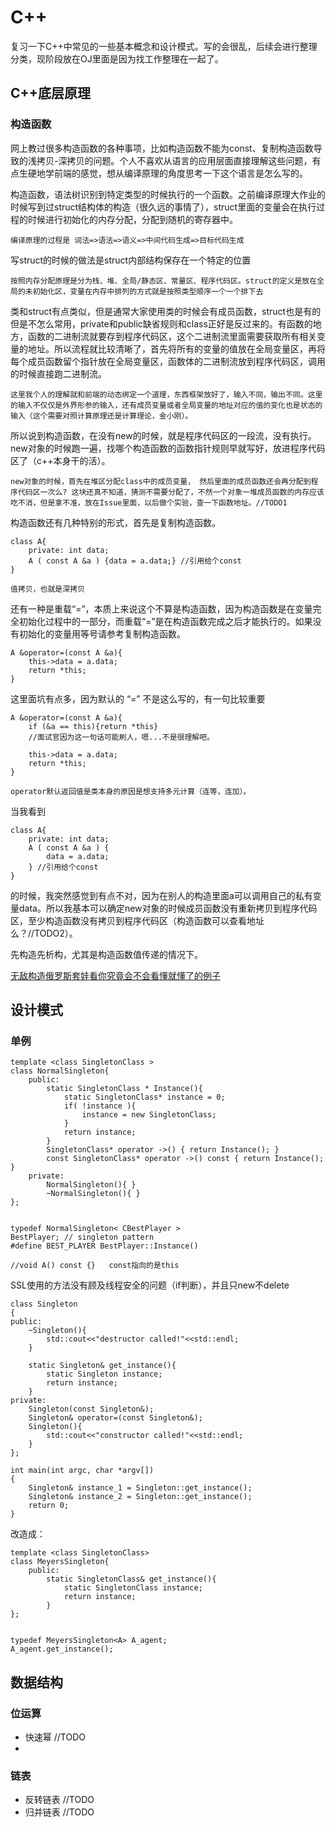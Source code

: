 # C++
复习一下C++中常见的一些基本概念和设计模式。写的会很乱，后续会进行整理分类，现阶段放在OJ里面是因为找工作整理在一起了。

## C++底层原理

### 构造函数

网上教过很多构造函数的各种事项，比如构造函数不能为const、复制构造函数导致的浅拷贝-深拷贝的问题。个人不喜欢从语言的应用层面直接理解这些问题，有点生硬地学前端的感觉，想从编译原理的角度思考一下这个语言是怎么写的。

构造函数，语法树识别到特定类型的时候执行的一个函数。之前编译原理大作业的时候写到过struct结构体的构造（很久远的事情了），struct里面的变量会在执行过程的时候进行初始化的内存分配，分配到随机的寄存器中。

    编译原理的过程是 词法=>语法=>语义=>中间代码生成=>目标代码生成

写struct的时候的做法是struct内部结构保存在一个特定的位置
    
    按照内存分配原理是分为栈、堆、全局/静态区、常量区、程序代码区。struct的定义是放在全局的未初始化区，变量在内存中排列的方式就是按照类型顺序一个一个排下去

类和struct有点类似，但是通常大家使用类的时候会有成员函数，struct也是有的但是不怎么常用，private和public缺省规则和class正好是反过来的。有函数的地方，函数的二进制流就要存到程序代码区，这个二进制流里面需要获取所有相关变量的地址。所以流程就比较清晰了，首先将所有的变量的值放在全局变量区，再将每个成员函数留个指针放在全局变量区，函数体的二进制流放到程序代码区，调用的时候直接跑二进制流。

    这里我个人的理解就和前端的动态绑定一个道理，东西框架放好了，输入不同，输出不同。这里的输入不仅仅是外界形参的输入，还有成员变量或者全局变量的地址对应的值的变化也是状态的输入（这个需要对照计算原理还是计算理论，金小刚）。

所以说到构造函数，在没有new的时候，就是程序代码区的一段流，没有执行。new对象的时候跑一遍，找哪个构造函数的函数指针规则早就写好，放进程序代码区了（c++本身干的活）。

    new对象的时候，首先在堆区分配class中的成员变量， 然后里面的成员函数还会再分配到程序代码区一次么? 这块还真不知道，猜测不需要分配了，不然一个对象一堆成员函数的内存应该吃不消，但是拿不准，放在Issue里面，以后做个实验，查一下函数地址。//TODO1

构造函数还有几种特别的形式，首先是复制构造函数。

    class A{
        private: int data;
        A ( const A &a ) {data = a.data;} //引用给个const
    }

    值拷贝，也就是深拷贝
    
还有一种是重载“=”，本质上来说这个不算是构造函数，因为构造函数是在变量完全初始化过程中的一部分，而重载“=”是在构造函数完成之后才能执行的。如果没有初始化的变量用等号请参考复制构造函数。

    A &operator=(const A &a){
        this->data = a.data;
        return *this;
    }

这里面坑有点多，因为默认的 “=” 不是这么写的，有一句比较重要

    A &operator=(const A &a){
        if (&a == this){return *this}
        //面试官因为这一句话可能刷人，嗯...不是很理解吧。

        this->data = a.data;
        return *this;
    }

    operator默认返回值是类本身的原因是想支持多元计算（连等，连加）。


当我看到

    class A{
        private: int data;
        A ( const A &a ) {
            data = a.data;
        } //引用给个const
    }

的时候，我突然感觉到有点不对，因为在别人的构造里面a可以调用自己的私有变量data。所以我基本可以确定new对象的时候成员函数没有重新拷贝到程序代码区，至少构造函数没有拷贝到程序代码区（构造函数可以查看地址么？//TODO2）。

先构造先析构，尤其是构造函数值传递的情况下。

[无敌构造俄罗斯套娃看你究竟会不会看懂就懂了的例子](https://www.cnblogs.com/xkfz007/archive/2012/05/11/2496447.html)







## 设计模式

### 单例

    template <class SingletonClass >
    class NormalSingleton{
        public:
            static SingletonClass * Instance(){
                static SingletonClass* instance = 0;
                if( !instance ){
                    instance = new SingletonClass;
                }
                return instance;
            }
            SingletonClass* operator ->() { return Instance(); }
            const SingletonClass* operator ->() const { return Instance(); }
        private:
            NormalSingleton(){ }
            ~NormalSingleton(){ }
    };


    typedef NormalSingleton< CBestPlayer >
    BestPlayer; // singleton pattern
    #define BEST_PLAYER BestPlayer::Instance()

    //void A() const {}   const指向的是this


SSL使用的方法没有顾及线程安全的问题（if判断），并且只new不delete

    class Singleton
    {
    public:
        ~Singleton(){
            std::cout<<"destructor called!"<<std::endl;
        }

        static Singleton& get_instance(){
            static Singleton instance;
            return instance;
        }
    private:
        Singleton(const Singleton&);
        Singleton& operator=(const Singleton&);
        Singleton(){
            std::cout<<"constructor called!"<<std::endl;
        }
    };

    int main(int argc, char *argv[])
    {
        Singleton& instance_1 = Singleton::get_instance();
        Singleton& instance_2 = Singleton::get_instance();
        return 0;
    }


改造成：

    template <class SingletonClass>
    class MeyersSingleton{
        public:
            static SingletonClass& get_instance(){
                static SingletonClass instance;
                return instance;
            }
    };


    typedef MeyersSingleton<A> A_agent;
    A_agent.get_instance();


## 数据结构

### 位运算

- 快速幂 //TODO
- 

### 链表
- 反转链表 //TODO
- 归并链表 //TODO